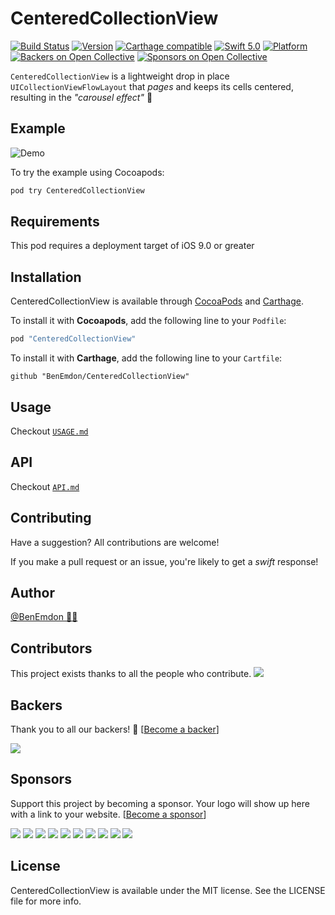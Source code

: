 # CenteredCollectionView
[![Build Status](https://travis-ci.org/BenEmdon/CenteredCollectionView.svg?branch=master)](https://travis-ci.org/BenEmdon/CenteredCollectionView)
[![Version](https://img.shields.io/cocoapods/v/CenteredCollectionView.svg?style=flat)](http://cocoapods.org/pods/CenteredCollectionView)
[![Carthage compatible](https://img.shields.io/badge/Carthage-compatible-4BC51D.svg?style=flat)](https://github.com/Carthage/Carthage)
[![Swift 5.0](https://img.shields.io/badge/Swift-5.0-orange.svg?style=flat)](https://swift.org)
[![Platform](https://img.shields.io/badge/platforms-iOS%20%7C%20tvOS-orange.svg)](http://cocoapods.org/pods/CenteredCollectionView)
[![Backers on Open Collective](https://opencollective.com/CenteredCollectionView/backers/badge.svg?style=flat)](#backers) 
[![Sponsors on Open Collective](https://opencollective.com/CenteredCollectionView/sponsors/badge.svg?style=flat)](#sponsors) 

`CenteredCollectionView` is a lightweight drop in place `UICollectionViewFlowLayout` that _pages_ and keeps its cells centered, resulting in the _"carousel effect"_ 🎡

## Example

![Demo](/.github/demo.gif)

To try the example using Cocoapods:
```bash
pod try CenteredCollectionView
```

## Requirements
This pod requires a deployment target of iOS 9.0 or greater

## Installation

CenteredCollectionView is available through [CocoaPods](http://cocoapods.org) and [Carthage](https://github.com/Carthage/Carthage).

To install it with **Cocoapods**, add the following line to your `Podfile`:
```ruby
pod "CenteredCollectionView"
```

To install it with **Carthage**, add the following line to your `Cartfile`:
```
github "BenEmdon/CenteredCollectionView"
```

## Usage
Checkout [`USAGE.md`](/USAGE.md)

## API
Checkout [`API.md`](/API.md)

## Contributing

Have a suggestion? All contributions are welcome!

If you make a pull request or an issue, you're likely to get a _swift_ response!

## Author

[@BenEmdon 👨‍💻](https://twitter.com/BenEmdon)

## Contributors

This project exists thanks to all the people who contribute. 
<a href="https://github.com/BenEmdon/CenteredCollectionView/graphs/contributors"><img src="https://opencollective.com/CenteredCollectionView/contributors.svg?width=890&button=false" /></a>


## Backers

Thank you to all our backers! 🙏 [[Become a backer](https://opencollective.com/CenteredCollectionView#backer)]

<a href="https://opencollective.com/CenteredCollectionView#backers" target="_blank"><img src="https://opencollective.com/CenteredCollectionView/backers.svg?width=890"></a>


## Sponsors

Support this project by becoming a sponsor. Your logo will show up here with a link to your website. [[Become a sponsor](https://opencollective.com/CenteredCollectionView#sponsor)]

<a href="https://opencollective.com/CenteredCollectionView/sponsor/0/website" target="_blank"><img src="https://opencollective.com/CenteredCollectionView/sponsor/0/avatar.svg"></a>
<a href="https://opencollective.com/CenteredCollectionView/sponsor/1/website" target="_blank"><img src="https://opencollective.com/CenteredCollectionView/sponsor/1/avatar.svg"></a>
<a href="https://opencollective.com/CenteredCollectionView/sponsor/2/website" target="_blank"><img src="https://opencollective.com/CenteredCollectionView/sponsor/2/avatar.svg"></a>
<a href="https://opencollective.com/CenteredCollectionView/sponsor/3/website" target="_blank"><img src="https://opencollective.com/CenteredCollectionView/sponsor/3/avatar.svg"></a>
<a href="https://opencollective.com/CenteredCollectionView/sponsor/4/website" target="_blank"><img src="https://opencollective.com/CenteredCollectionView/sponsor/4/avatar.svg"></a>
<a href="https://opencollective.com/CenteredCollectionView/sponsor/5/website" target="_blank"><img src="https://opencollective.com/CenteredCollectionView/sponsor/5/avatar.svg"></a>
<a href="https://opencollective.com/CenteredCollectionView/sponsor/6/website" target="_blank"><img src="https://opencollective.com/CenteredCollectionView/sponsor/6/avatar.svg"></a>
<a href="https://opencollective.com/CenteredCollectionView/sponsor/7/website" target="_blank"><img src="https://opencollective.com/CenteredCollectionView/sponsor/7/avatar.svg"></a>
<a href="https://opencollective.com/CenteredCollectionView/sponsor/8/website" target="_blank"><img src="https://opencollective.com/CenteredCollectionView/sponsor/8/avatar.svg"></a>
<a href="https://opencollective.com/CenteredCollectionView/sponsor/9/website" target="_blank"><img src="https://opencollective.com/CenteredCollectionView/sponsor/9/avatar.svg"></a>



## License

CenteredCollectionView is available under the MIT license. See the LICENSE file for more info.
